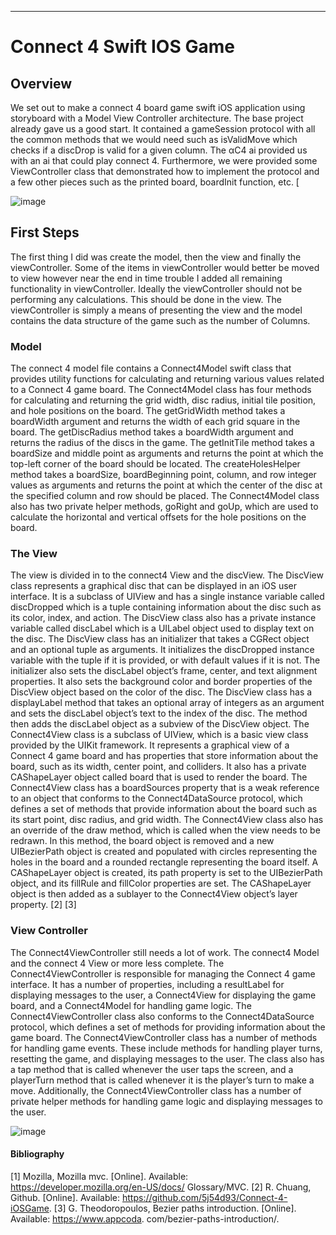 
---
# Connect 4 Swift IOS Game

## Overview
We set out to make a connect 4 board game swift iOS application using storyboard with a Model
View Controller architecture. The base project already gave us a good start. It contained a
gameSession protocol with all the common methods that we would need such as isValidMove
which checks if a discDrop is valid for a given column. The αC4 ai provided us with an ai that
could play connect 4. Furthermore, we were provided some ViewController class that demonstrated
how to implement the protocol and a few other pieces such as the printed board, boardInit function,
etc. [

![image](https://user-images.githubusercontent.com/44605305/231790243-74d02aca-c1e3-44b6-aee3-f1889a72724d.png)

## First Steps
The first thing I did was create the model, then the view and finally the viewController. Some of
the items in viewController would better be moved to view however near the end in time trouble
I added all remaining functionality in viewController. Ideally the viewController should not be
performing any calculations. This should be done in the view. The viewController is simply a
means of presenting the view and the model contains the data structure of the game such as the
number of Columns.

### Model
The connect 4 model file contains a Connect4Model swift class that provides utility functions for
calculating and returning various values related to a Connect 4 game board. The Connect4Model
class has four methods for calculating and returning the grid width, disc radius, initial tile position,
and hole positions on the board. The getGridWidth method takes a boardWidth argument and
returns the width of each grid square in the board. The getDiscRadius method takes a boardWidth
argument and returns the radius of the discs in the game. The getInitTile method takes a boardSize
and middle point as arguments and returns the point at which the top-left corner of the board should
be located. The createHolesHelper method takes a boardSize, boardBeginning point, column, and
row integer values as arguments and returns the point at which the center of the disc at the
specified column and row should be placed. The Connect4Model class also has two private helper
methods, goRight and goUp, which are used to calculate the horizontal and vertical offsets for the
hole positions on the board.

### The View
The view is divided in to the connect4 View and the discView.
The DiscView class represents a graphical disc that can be displayed in an iOS user interface.
It is a subclass of UIView and has a single instance variable called discDropped which is a tuple
containing information about the disc such as its color, index, and action. The DiscView class also
has a private instance variable called discLabel which is a UILabel object used to display text on
the disc. The DiscView class has an initializer that takes a CGRect object and an optional tuple
as arguments. It initializes the discDropped instance variable with the tuple if it is provided, or
with default values if it is not. The initializer also sets the discLabel object’s frame, center, and
text alignment properties. It also sets the background color and border properties of the DiscView
object based on the color of the disc. The DiscView class has a displayLabel method that takes
an optional array of integers as an argument and sets the discLabel object’s text to the index of
the disc. The method then adds the discLabel object as a subview of the DiscView object.
The Connect4View class is a subclass of UIView, which is a basic view class provided by the UIKit
framework. It represents a graphical view of a Connect 4 game board and has properties that
store information about the board, such as its width, center point, and colliders. It also has a
private CAShapeLayer object called board that is used to render the board. The Connect4View
class has a boardSources property that is a weak reference to an object that conforms to the
Connect4DataSource protocol, which defines a set of methods that provide information about
the board such as its start point, disc radius, and grid width. The Connect4View class also has
an override of the draw method, which is called when the view needs to be redrawn. In this
method, the board object is removed and a new UIBezierPath object is created and populated
with circles representing the holes in the board and a rounded rectangle representing the board
itself. A CAShapeLayer object is created, its path property is set to the UIBezierPath object, and
its fillRule and fillColor properties are set. The CAShapeLayer object is then added as a sublayer
to the Connect4View object’s layer property. [2] [3]

### View Controller
The Connect4ViewController still needs a lot of work. The connect4 Model and the connect 4
View or more less complete.
The Connect4ViewController is responsible for managing the Connect 4 game interface. It has
a number of properties, including a resultLabel for displaying messages to the user, a Connect4View
for displaying the game board, and a Connect4Model for handling game logic. The Connect4ViewController
class also conforms to the Connect4DataSource protocol, which defines a set of methods for
providing information about the game board.
The Connect4ViewController class has a number of methods for handling game events. These
include methods for handling player turns, resetting the game, and displaying messages to the
user. The class also has a tap method that is called whenever the user taps the screen, and a
playerTurn method that is called whenever it is the player’s turn to make a move. Additionally,
the Connect4ViewController class has a number of private helper methods for handling game logic
and displaying messages to the user.


![image](https://user-images.githubusercontent.com/44605305/231791160-51849d47-5cd2-4ab2-b64f-e643d5c5a771.png)


#### Bibliography
[1] Mozilla, Mozilla mvc. [Online]. Available: https://developer.mozilla.org/en-US/docs/
Glossary/MVC.
[2] R. Chuang, Github. [Online]. Available: https://github.com/5j54d93/Connect-4-iOSGame.
[3] G. Theodoropoulos, Bezier paths introduction. [Online]. Available: https://www.appcoda.
com/bezier-paths-introduction/.
